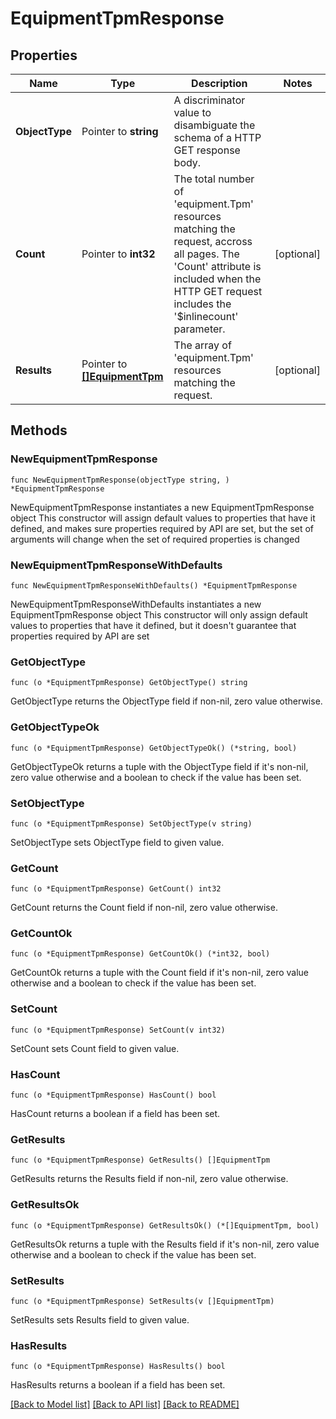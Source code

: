 # EquipmentTpmResponse

## Properties

Name | Type | Description | Notes
------------ | ------------- | ------------- | -------------
**ObjectType** | Pointer to **string** | A discriminator value to disambiguate the schema of a HTTP GET response body. | 
**Count** | Pointer to **int32** | The total number of &#39;equipment.Tpm&#39; resources matching the request, accross all pages. The &#39;Count&#39; attribute is included when the HTTP GET request includes the &#39;$inlinecount&#39; parameter. | [optional] 
**Results** | Pointer to [**[]EquipmentTpm**](equipment.Tpm.md) | The array of &#39;equipment.Tpm&#39; resources matching the request. | [optional] 

## Methods

### NewEquipmentTpmResponse

`func NewEquipmentTpmResponse(objectType string, ) *EquipmentTpmResponse`

NewEquipmentTpmResponse instantiates a new EquipmentTpmResponse object
This constructor will assign default values to properties that have it defined,
and makes sure properties required by API are set, but the set of arguments
will change when the set of required properties is changed

### NewEquipmentTpmResponseWithDefaults

`func NewEquipmentTpmResponseWithDefaults() *EquipmentTpmResponse`

NewEquipmentTpmResponseWithDefaults instantiates a new EquipmentTpmResponse object
This constructor will only assign default values to properties that have it defined,
but it doesn't guarantee that properties required by API are set

### GetObjectType

`func (o *EquipmentTpmResponse) GetObjectType() string`

GetObjectType returns the ObjectType field if non-nil, zero value otherwise.

### GetObjectTypeOk

`func (o *EquipmentTpmResponse) GetObjectTypeOk() (*string, bool)`

GetObjectTypeOk returns a tuple with the ObjectType field if it's non-nil, zero value otherwise
and a boolean to check if the value has been set.

### SetObjectType

`func (o *EquipmentTpmResponse) SetObjectType(v string)`

SetObjectType sets ObjectType field to given value.


### GetCount

`func (o *EquipmentTpmResponse) GetCount() int32`

GetCount returns the Count field if non-nil, zero value otherwise.

### GetCountOk

`func (o *EquipmentTpmResponse) GetCountOk() (*int32, bool)`

GetCountOk returns a tuple with the Count field if it's non-nil, zero value otherwise
and a boolean to check if the value has been set.

### SetCount

`func (o *EquipmentTpmResponse) SetCount(v int32)`

SetCount sets Count field to given value.

### HasCount

`func (o *EquipmentTpmResponse) HasCount() bool`

HasCount returns a boolean if a field has been set.

### GetResults

`func (o *EquipmentTpmResponse) GetResults() []EquipmentTpm`

GetResults returns the Results field if non-nil, zero value otherwise.

### GetResultsOk

`func (o *EquipmentTpmResponse) GetResultsOk() (*[]EquipmentTpm, bool)`

GetResultsOk returns a tuple with the Results field if it's non-nil, zero value otherwise
and a boolean to check if the value has been set.

### SetResults

`func (o *EquipmentTpmResponse) SetResults(v []EquipmentTpm)`

SetResults sets Results field to given value.

### HasResults

`func (o *EquipmentTpmResponse) HasResults() bool`

HasResults returns a boolean if a field has been set.


[[Back to Model list]](../README.md#documentation-for-models) [[Back to API list]](../README.md#documentation-for-api-endpoints) [[Back to README]](../README.md)



